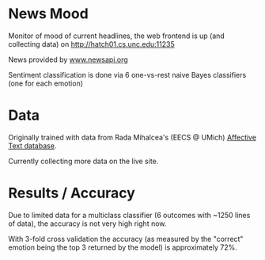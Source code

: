 # News Mood
Monitor of mood of current headlines, the web frontend is up (and collecting data) on http://hatch01.cs.unc.edu:11235

News provided by www.newsapi.org

Sentiment classification is done via 6 one-vs-rest naive Bayes classifiers (one for each emotion)

# Data
Originally trained with data from Rada Mihalcea's (EECS @ UMich) [Affective Text database](https://web.eecs.umich.edu/~mihalcea/downloads.html).

Currently collecting more data on the live site.

# Results / Accuracy
Due to limited data for a multiclass classifier (6 outcomes with ~1250 lines of data), the accuracy is not very high right now.

With 3-fold cross validation the accuracy (as measured by the "correct" emotion being the top 3 returned by the model) is approximately 72%.
